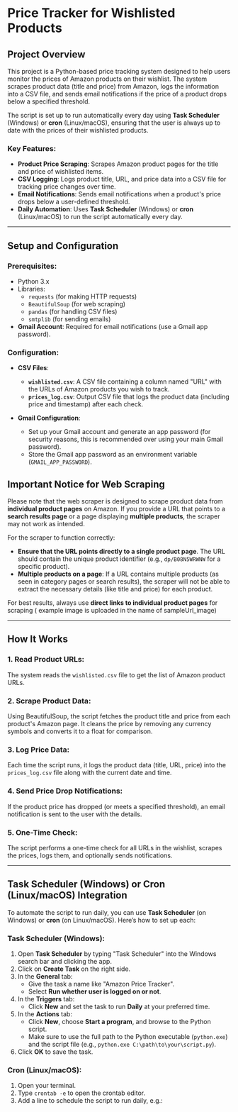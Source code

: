 # Price Tracker for Wishlisted Products

## Project Overview
This project is a Python-based price tracking system designed to help users monitor the prices of Amazon products on their wishlist. The system scrapes product data (title and price) from Amazon, logs the information into a CSV file, and sends email notifications if the price of a product drops below a specified threshold.

The script is set up to run automatically every day using **Task Scheduler** (Windows) or **cron** (Linux/macOS), ensuring that the user is always up to date with the prices of their wishlisted products.

### Key Features:
- **Product Price Scraping**: Scrapes Amazon product pages for the title and price of wishlisted items.
- **CSV Logging**: Logs product title, URL, and price data into a CSV file for tracking price changes over time.
- **Email Notifications**: Sends email notifications when a product's price drops below a user-defined threshold.
- **Daily Automation**: Uses **Task Scheduler** (Windows) or **cron** (Linux/macOS) to run the script automatically every day.

---

## Setup and Configuration

### Prerequisites:
- Python 3.x
- Libraries:
  - `requests` (for making HTTP requests)
  - `BeautifulSoup` (for web scraping)
  - `pandas` (for handling CSV files)
  - `smtplib` (for sending emails)
- **Gmail Account**: Required for email notifications (use a Gmail app password).

### Configuration:
- **CSV Files**:
  - **`wishlisted.csv`**: A CSV file containing a column named "URL" with the URLs of Amazon products you wish to track.
  - **`prices_log.csv`**: Output CSV file that logs the product data (including price and timestamp) after each check.

- **Gmail Configuration**:
  - Set up your Gmail account and generate an app password (for security reasons, this is recommended over using your main Gmail password).
  - Store the Gmail app password as an environment variable (`GMAIL_APP_PASSWORD`).

## Important Notice for Web Scraping

Please note that the web scraper is designed to scrape product data from **individual product pages** on Amazon. If you provide a URL that points to a **search results page** or a page displaying **multiple products**, the scraper may not work as intended.

For the scraper to function correctly:
- **Ensure that the URL points directly to a single product page**. The URL should contain the unique product identifier (e.g., `dp/B08N5WRWNW` for a specific product).
- **Multiple products on a page**: If a URL contains multiple products (as seen in category pages or search results), the scraper will not be able to extract the necessary details (like title and price) for each product.

For best results, always use **direct links to individual product pages** for scraping ( example image is uploaded in the name of sampleUrl_image)

---

## How It Works

### 1. **Read Product URLs**:
The system reads the `wishlisted.csv` file to get the list of Amazon product URLs.

### 2. **Scrape Product Data**:
Using BeautifulSoup, the script fetches the product title and price from each product's Amazon page. It cleans the price by removing any currency symbols and converts it to a float for comparison.

### 3. **Log Price Data**:
Each time the script runs, it logs the product data (title, URL, price) into the `prices_log.csv` file along with the current date and time.

### 4. **Send Price Drop Notifications**:
If the product price has dropped (or meets a specified threshold), an email notification is sent to the user with the details.

### 5. **One-Time Check**:
The script performs a one-time check for all URLs in the wishlist, scrapes the prices, logs them, and optionally sends notifications.

---

## Task Scheduler (Windows) or Cron (Linux/macOS) Integration

To automate the script to run daily, you can use **Task Scheduler** (on Windows) or **cron** (on Linux/macOS). Here’s how to set up each:

### Task Scheduler (Windows):
1. Open **Task Scheduler** by typing "Task Scheduler" into the Windows search bar and clicking the app.
2. Click on **Create Task** on the right side.
3. In the **General** tab:
   - Give the task a name like "Amazon Price Tracker".
   - Select **Run whether user is logged on or not**.
4. In the **Triggers** tab:
   - Click **New** and set the task to run **Daily** at your preferred time.
5. In the **Actions** tab:
   - Click **New**, choose **Start a program**, and browse to the Python script.
   - Make sure to use the full path to the Python executable (`python.exe`) and the script file (e.g., `python.exe C:\path\to\your\script.py`).
6. Click **OK** to save the task.

### Cron (Linux/macOS):
1. Open your terminal.
2. Type `crontab -e` to open the crontab editor.
3. Add a line to schedule the script to run daily, e.g.:
   
